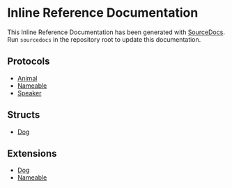 # Inline Reference Documentation
This Inline Reference Documentation has been generated with [SourceDocs](https://github.com/eneko/SourceDocs).
Run `sourcedocs` in the repository root to update this documentation.

## Protocols

-   [Animal](protocols/Animal.md)
-   [Nameable](protocols/Nameable.md)
-   [Speaker](protocols/Speaker.md)

## Structs

-   [Dog](structs/Dog.md)

## Extensions

-   [Dog](extensions/Dog.md)
-   [Nameable](extensions/Nameable.md)
